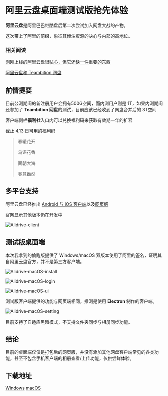 # 阿里云盘桌面端测试版抢先体验

**阿里云盘**是阿里巴巴继酷盘后第二次尝试加入网盘大战的产物。

这次带上了阿里的前缀，象征其倾注资源的决心与内部的高地位。

### 相关阅读

[刚刚上线的阿里云盘很贴心，但它还缺一件重要的东西](https://sspai.com/post/65666)

[阿里云盘和 Teambition 网盘](https://sspai.com/post/64115)

## 前情提要

目前公测期间的新注册用户会拥有500G空间，而内测用户则是 1T，如果内测期间还参加了 **Teambition 网盘**的测试，目前应该已经收到了网盘合并后的 3T空间

客户端侧栏**福利社**入口内可以兑换福利码来获取有效期一年的扩容

截止 4.13 日可用的福利码

> 春暖花开
> 
> 鸟语花香
> 
> 面朝大海
> 
> 春意盎然

## 多平台支持

阿里云盘已经推出 [Android 与 iOS 客户端](https://www.aliyundrive.com/download)以及[网页版](https://www.aliyundrive.com/sign/in) 

官网显示其他版本仍在开发中

![Alidrive-client](https://gitee.com/marcuspierce/image-hosting-service/raw/master/uPic/Alidrive-client.png)

## 测试版桌面端

本次我拿到的偷跑版提供了 Windows/macOS 双版本使用了阿里的签名，证明其自阿里云盘官方，并不是第三方客户端。

![Alidrive-macOS-install](https://gitee.com/marcuspierce/image-hosting-service/raw/master/uPic/Alidrive-macOS%20-install.png)

![Alidrive-macOS-login](https://gitee.com/marcuspierce/image-hosting-service/raw/master/uPic/Alidrive-macOS%20-login.png)

![Alidrive-macOS-ui](https://gitee.com/marcuspierce/image-hosting-service/raw/master/uPic/Alidrive-macOS%20-ui.png)

测试版客户端提供的功能与网页端相同，推测是使用 **Electron** 制作的客户端。

![Alidrive-macOS-setting](https://gitee.com/marcuspierce/image-hosting-service/raw/master/uPic/Alidrive-macOS%20-%20setting.png)

目前支持了自适应黑暗模式，不支持文件夹同步与相册同步功能。

## 结论

目前的桌面端仅仅是打包后的网页版，并没有添加其他网盘客户端常见的各类功能，甚至不包含手机客户端的相册查看/上传功能，仅供尝鲜体验。

## 下载地址

[Windows](https://tongyongxiezuo.oss-cn-zhangjiakou.aliyuncs.com/desktop/aDrive/2.1.1/installer/win32/ia32/aDrive-2.1.1.exe)
[macOS](https://tongyongxiezuo.oss-cn-zhangjiakou.aliyuncs.com/desktop/aDrive/2.1.1/installer/darwin/x64/aDrive-2.1.1.dmg)